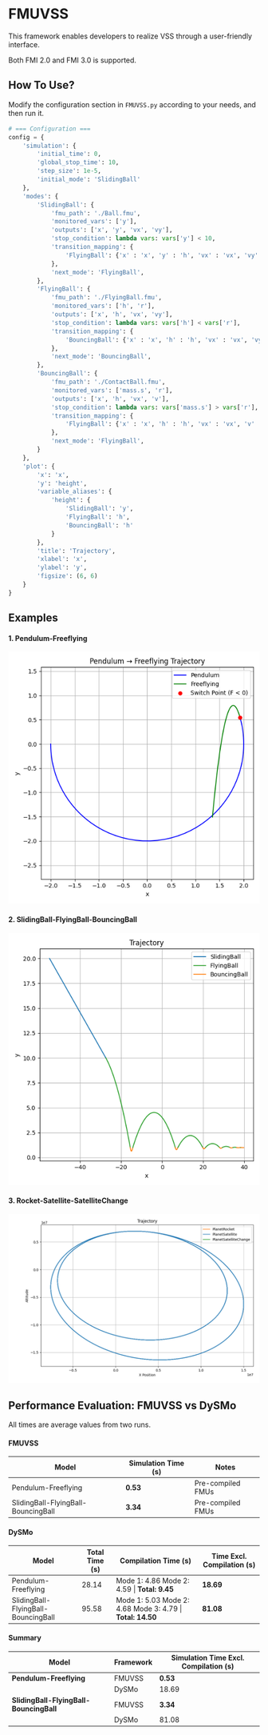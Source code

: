 # FMUVSS

This framework enables developers to realize VSS through a user-friendly interface.

Both FMI 2.0 and FMI 3.0 is supported.

## How To Use?

Modify the configuration section in `FMUVSS.py` according to your needs, and then run it.

```python
# === Configuration ===
config = {
    'simulation': {
        'initial_time': 0,
        'global_stop_time': 10,
        'step_size': 1e-5,
        'initial_mode': 'SlidingBall'
    },
    'modes': {
        'SlidingBall': {
            'fmu_path': './Ball.fmu',
            'monitored_vars': ['y'],  
            'outputs': ['x', 'y', 'vx', 'vy'],
            'stop_condition': lambda vars: vars['y'] < 10,
            'transition_mapping': {
                'FlyingBall': {'x' : 'x', 'y' : 'h', 'vx' : 'vx', 'vy' : 'vy'}
            },
            'next_mode': 'FlyingBall',
        },
        'FlyingBall': {
            'fmu_path': './FlyingBall.fmu',
            'monitored_vars': ['h', 'r'],
            'outputs': ['x', 'h', 'vx', 'vy'],
            'stop_condition': lambda vars: vars['h'] < vars['r'],
            'transition_mapping': {
                'BouncingBall': {'x' : 'x', 'h' : 'h', 'vx' : 'vx', 'vy' : 'v'}
            },
            'next_mode': 'BouncingBall',
        },
        'BouncingBall': {
            'fmu_path': './ContactBall.fmu',
            'monitored_vars': ['mass.s', 'r'],
            'outputs': ['x', 'h', 'vx', 'v'],
            'stop_condition': lambda vars: vars['mass.s'] > vars['r'],
            'transition_mapping': {
                'FlyingBall': {'x' : 'x', 'h' : 'h', 'vx' : 'vx', 'v' : 'vy'}
            },
            'next_mode': 'FlyingBall',
        }
    },
    'plot': {
        'x': 'x',
        'y': 'height',
        'variable_aliases': {
            'height': {
                'SlidingBall': 'y',
                'FlyingBall': 'h',
                'BouncingBall': 'h'
            }
        },
        'title': 'Trajectory',
        'xlabel': 'x',
        'ylabel': 'y',
        'figsize': (6, 6)
    }
}
```



## Examples

#### 1. Pendulum-Freeflying

![Trajectory](./Examples/Pendulum/Trajectory.png)

#### 2. SlidingBall-FlyingBall-BouncingBall

![Trajectory](./Examples/BouncingBall/result_BouncingBall_trajectory.png)

#### 3. Rocket-Satellite-SatelliteChange

![Trajectory](./Examples/Satellite/trajectory.png)

## Performance Evaluation: FMUVSS vs DySMo

All times are average values from two runs.

#### FMUVSS

| Model                               | Simulation Time (s) | Notes             |
| ----------------------------------- | ------------------- | ----------------- |
| Pendulum-Freeflying                 | **0.53**            | Pre-compiled FMUs |
| SlidingBall-FlyingBall-BouncingBall | **3.34**            | Pre-compiled FMUs |

#### DySMo

| Model                               | Total Time (s) | Compilation Time (s)                                       | Time Excl. Compilation (s) |
| ----------------------------------- | -------------- | ---------------------------------------------------------- | -------------------------- |
| Pendulum-Freeflying                 | 28.14          | Mode 1: 4.86 Mode 2: 4.59 \| **Total: 9.45**               | **18.69**                  |
| SlidingBall-FlyingBall-BouncingBall | 95.58          | Mode 1: 5.03 Mode 2: 4.68 Mode 3: 4.79 \| **Total: 14.50** | **81.08**                  |

#### Summary

| Model                                   | Framework | Simulation Time Excl. Compilation (s) |
| --------------------------------------- | --------- | ------------------------------------- |
| **Pendulum-Freeflying**                 | FMUVSS    | **0.53**                              |
|                                         | DySMo     | 18.69                                 |
| **SlidingBall-FlyingBall-BouncingBall** | FMUVSS    | **3.34**                              |
|                                         | DySMo     | 81.08                                 |